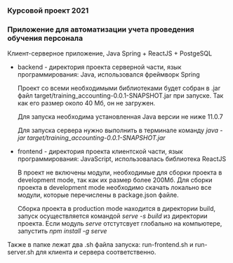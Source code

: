 ### Курсовой проект 2021
### Приложение для автоматизации учета проведения обучения персонала
Клиент-серверное приложение, Java Spring + ReactJS + PostgeSQL

- backend - директория проекта серверной части, язык программирования: Java, использовался фреймворк Spring 

  Проект со всеми необходимыми библиотеками будет собран в .jar файл target/training_accounting-0.0.1-SNAPSHOT.jar при запуске. Так как его размер около 40 Мб, он не загружен. 
  
  Для запуска необходима установленная Java версии не ниже 11.0.7

  Для запуска сервера нужно выполнить в терминале команду *java -jar target/training_accounting-0.0.1-SNAPSHOT.jar*

- frontend - директория проекта клиентской части, язык программирования: JavaScript, использовалась библиотека ReactJS
  
  В проект не включены модули, необходимые для сборки проекта в development mode, так как их размер более 200Мб. Для сборки проекта в development mode необходимо скачать локально все модули, которые перечислены в package.json файле.
  
  Сборка проекта в production mode находится в директории build, запуск осуществляется командой *serve -s build* из директории проекта. Если модуль *serve* отстутсвует глобально на компьютере, запустить *npm install -g serve*

Также в папке лежат два .sh файла запуска: run-frontend.sh и run-server.sh для клиента и сервера соответственно.